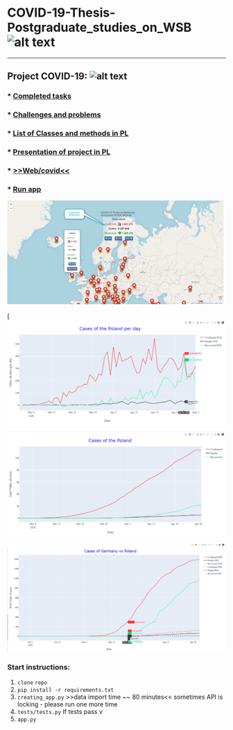 # COVID-19-Thesis-Postgraduate_studies_on_WSB ![alt text](https://poplawski.legal/wp-content/uploads/2017/08/Tydzie%C5%84-Mediacji-WSB-Adwokat-Szczecin-Adam-Pop%C5%82awski.jpg "Logo WSB")
------------------------------------

## Project COVID-19: ![alt text](https://s3.amazonaws.com/ae-lane-report/wp-content/uploads/2020/03/16140821/Document.jpeg "COVID_19")


### * [Completed tasks](https://github.com/janiszewskibartlomiej/COVID-19-Thesis-Postgraduate_studies_on_WSB/blob/master/docs/completed_tasks.md) 

### * [Challenges and problems](https://github.com/janiszewskibartlomiej/COVID-19-Thesis-Postgraduate_studies_on_WSB/blob/master/docs/challenges_and_problems.md)

### * [List of Classes and methods in PL](https://github.com/janiszewskibartlomiej/COVID-19-Thesis-Postgraduate_studies_on_WSB/blob/master/docs/list_of_classes_and_methods.md)

### * [Presentation of project in PL](https://github.com/janiszewskibartlomiej/COVID-19-Thesis-Postgraduate_studies_on_WSB/blob/master/docs/WSB_prezentacja_pracy_dyplomowej.pptx)
      
### * [>>Web/covid<<](https://janiszewskibartlomiej.github.io/COVID-19-Thesis-Postgraduate_studies_on_WSB/)

### * [Run app](https://github.com/janiszewskibartlomiej/COVID-19-Thesis-Postgraduate_studies_on_WSB#start-instructions)

[![Map of covid](https://github.com/janiszewskibartlomiej/COVID-19-Thesis-Postgraduate_studies_on_WSB/blob/master/docs/img/2020-05-06_13h16_10.png "img map")](https://janiszewskibartlomiej.github.io/COVID-19-Thesis-Postgraduate_studies_on_WSB/)

[![Graph of Poland per day](https://github.com/janiszewskibartlomiej/COVID-19-Thesis-Postgraduate_studies_on_WSB/blob/master/docs/img/2020-05-05_15h42_00.png)

[![Graph of Poland](https://github.com/janiszewskibartlomiej/COVID-19-Thesis-Postgraduate_studies_on_WSB/blob/master/docs/img/2020-04-27_00h16_13.png)](http://cadillac.pl/covid/poland.html)

[![Graph of Germany vs Poland](https://github.com/janiszewskibartlomiej/COVID-19-Thesis-Postgraduate_studies_on_WSB/blob/master/docs/img/2020-04-29_09h34_51.png)](http://cadillac.pl/covid/germany_vs_poland.html)


### Start instructions:

1. `clone` `repo`
2. `pip install -r requirements.txt`
3. `creating_app.py`   >>data import time ~~ 80 minutes<<  sometimes API is locking - please run one more time
4. `tests/tests.py`  If tests pass v
5. `app.py`
